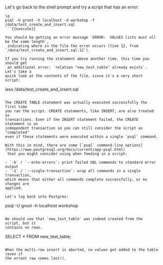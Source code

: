 Let's go back to the shell prompt and try a script that has an error:

```
\q
psql -U groot -h localhost -d workshop -f /data/test_create_and_insert.sql
```{{execute}}

You should be getting an error message `ERROR:  VALUES lists must all be the same length`,
 indicating where in the file the error occurs (line 12, from `/data/test_create_and_insert.sql:12`).

If you try running the statement above another time, this time you should get 
 an additional error: `relation "new_test_table" already exists`. Let's take a 
quick look at the contents of the file, since it's a very short script:

```
less /data/test_create_and_insert.sql
```{{execute}}

The CREATE TABLE statement was actually executed successfully the first time 
you ran the script. CREATE statements, like INSERT, are also treated as 
transactions. Even if the INSERT statement failed, the CREATE statement is an 
independent transaction so you can still consider the script as "completed" 
even if these statements were executed within a single `psql` command.

With this in mind, there are some [`psql` command-line options](https://www.postgresql.org/docs/current/app-psql.html)
 that you might consider using when feeding in a script:

- `-b` / `--echo-errors`: print failed SQL commands to standard error output
- `-1` / `--single-transaction`: wrap all commands in a single transaction, 
which means that either all commands complete successfully, or no changes are 
applied.

Let's log back into Postgres:

```
psql -U groot -h localhost workshop
```{{execute}}

We should see that `new_test_table` was indeed created from the script, but it 
contains no rows. 

```
SELECT * FROM new_test_table;
```{{execute}}

When the multi-row insert is aborted, no values get added to the table (even if
the errant row comes last!).
